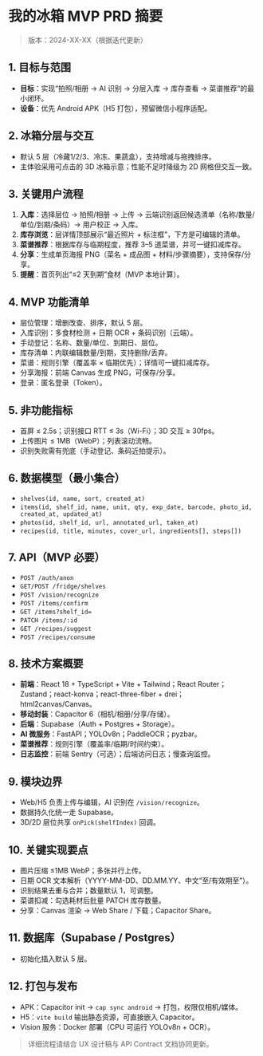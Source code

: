 # 我的冰箱 MVP PRD 摘要

> 版本：2024-XX-XX（根据迭代更新）

## 1. 目标与范围
- **目标**：实现“拍照/相册 → AI 识别 → 分层入库 → 库存查看 → 菜谱推荐”的最小闭环。
- **设备**：优先 Android APK（H5 打包），预留微信小程序适配。

## 2. 冰箱分层与交互
- 默认 5 层（冷藏1/2/3、冷冻、果蔬盒），支持增减与拖拽排序。
- 主体验采用可点击的 3D 冰箱示意；性能不足时降级为 2D 网格但交互一致。

## 3. 关键用户流程
1. **入库**：选择层位 → 拍照/相册 → 上传 → 云端识别返回候选清单（名称/数量/单位/到期/条码）→ 用户校正 → 入库。
2. **库存浏览**：层详情顶部展示“最近照片 + 标注框”，下方是可编辑的清单。
3. **菜谱推荐**：根据库存与临期程度，推荐 3–5 道菜谱，并可一键扣减库存。
4. **分享**：生成单页海报 PNG（菜名 + 成品图 + 材料/步骤摘要），支持保存/分享。
5. **提醒**：首页列出“≤2 天到期”食材（MVP 本地计算）。

## 4. MVP 功能清单
- 层位管理：增删改查、排序，默认 5 层。
- 入库识别：多食材检测 + 日期 OCR + 条码识别（云端）。
- 手动登记：名称、数量/单位、到期日、层位。
- 库存清单：内联编辑数量/到期，支持删除/丢弃。
- 菜谱：规则引擎（覆盖率 × 临期优先）；详情可一键扣减库存。
- 分享海报：前端 Canvas 生成 PNG，可保存/分享。
- 登录：匿名登录（Token）。

## 5. 非功能指标
- 首屏 ≤ 2.5s；识别接口 RTT ≤ 3s（Wi-Fi）；3D 交互 ≥ 30fps。
- 上传图片 ≤ 1MB（WebP）；列表滚动流畅。
- 识别失败需有兜底（手动登记、条码近拍提示）。

## 6. 数据模型（最小集合）
- `shelves(id, name, sort, created_at)`
- `items(id, shelf_id, name, unit, qty, exp_date, barcode, photo_id, created_at, updated_at)`
- `photos(id, shelf_id, url, annotated_url, taken_at)`
- `recipes(id, title, minutes, cover_url, ingredients[], steps[])`

## 7. API（MVP 必要）
- `POST /auth/anon`
- `GET/POST /fridge/shelves`
- `POST /vision/recognize`
- `POST /items/confirm`
- `GET /items?shelf_id=`
- `PATCH /items/:id`
- `GET /recipes/suggest`
- `POST /recipes/consume`

## 8. 技术方案概要
- **前端**：React 18 + TypeScript + Vite + Tailwind；React Router；Zustand；react-konva；react-three-fiber + drei；html2canvas/Canvas。
- **移动封装**：Capacitor 6（相机/相册/分享/存储）。
- **后端**：Supabase（Auth + Postgres + Storage）。
- **AI 微服务**：FastAPI；YOLOv8n；PaddleOCR；pyzbar。
- **菜谱推荐**：规则引擎（覆盖率/临期/时间约束）。
- **日志监控**：前端 Sentry（可选）；后端访问日志；慢查询监控。

## 9. 模块边界
- Web/H5 负责上传与编辑，AI 识别在 `/vision/recognize`。
- 数据持久化统一走 Supabase。
- 3D/2D 层位共享 `onPick(shelfIndex)` 回调。

## 10. 关键实现要点
- 图片压缩 ≤1MB WebP；多张并行上传。
- 日期 OCR 文本解析（YYYY-MM-DD、DD.MM.YY、中文“至/有效期至”）。
- 识别结果去重与合并；数量默认 1，可调整。
- 菜谱扣减：勾选耗材后批量 PATCH 库存数量。
- 分享：Canvas 渲染 → Web Share / 下载；Capacitor Share。

## 11. 数据库（Supabase / Postgres）
- 初始化插入默认 5 层。

## 12. 打包与发布
- APK：Capacitor init → `cap sync android` → 打包，权限仅相机/媒体。
- H5：`vite build` 输出静态资源，可直接嵌入 Capacitor。
- Vision 服务：Docker 部署（CPU 可运行 YOLOv8n + OCR）。

> 详细流程请结合 UX 设计稿与 API Contract 文档协同更新。
